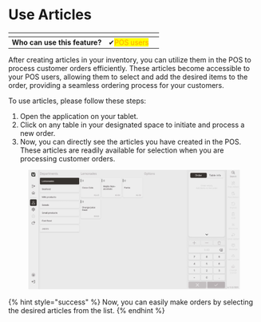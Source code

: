 # Use Articles



<table data-card-size="large" data-view="cards"><thead><tr><th></th><th></th><th></th></tr></thead><tbody><tr><td><strong>Who can use this feature?</strong></td><td><span data-gb-custom-inline data-tag="emoji" data-code="2714">✔</span><mark style="color:orange;">POS users</mark></td><td></td></tr></tbody></table>

After creating articles in your inventory, you can utilize them in the POS to process customer orders efficiently. These articles become accessible to your POS users, allowing them to select and add the desired items to the order, providing a seamless ordering process for your customers.

To use articles, please follow these steps:

1. Open the application on your tablet.
2. Click on any table in your designated space to initiate and process a new order.
3. Now, you can directly see the articles you have created in the POS. These articles are readily available for selection when you are processing customer orders.

<figure><img src="../../../.gitbook/assets/articles-pos.jpg" alt=""><figcaption></figcaption></figure>

{% hint style="success" %}
Now, you can easily make orders by selecting the desired articles from the list.
{% endhint %}
